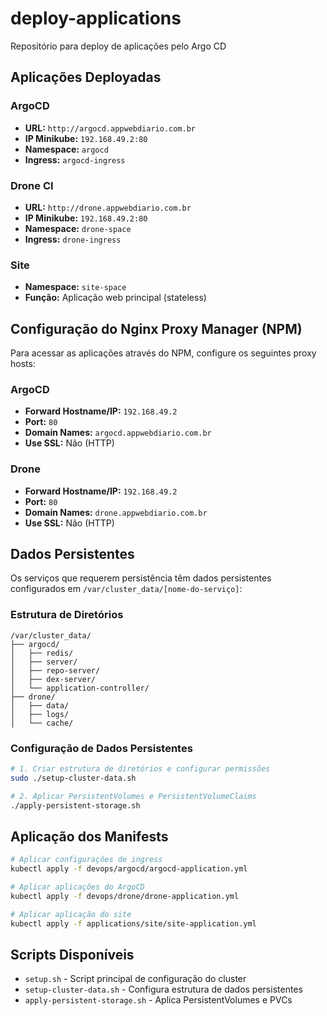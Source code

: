 # deploy-applications
Repositório para deploy de aplicações pelo Argo CD

## Aplicações Deployadas

### ArgoCD
- **URL:** `http://argocd.appwebdiario.com.br`
- **IP Minikube:** `192.168.49.2:80`
- **Namespace:** `argocd`
- **Ingress:** `argocd-ingress`

### Drone CI
- **URL:** `http://drone.appwebdiario.com.br`
- **IP Minikube:** `192.168.49.2:80`
- **Namespace:** `drone-space`
- **Ingress:** `drone-ingress`


### Site
- **Namespace:** `site-space`
- **Função:** Aplicação web principal (stateless)

## Configuração do Nginx Proxy Manager (NPM)

Para acessar as aplicações através do NPM, configure os seguintes proxy hosts:

### ArgoCD
- **Forward Hostname/IP:** `192.168.49.2`
- **Port:** `80`
- **Domain Names:** `argocd.appwebdiario.com.br`
- **Use SSL:** Não (HTTP)

### Drone
- **Forward Hostname/IP:** `192.168.49.2`
- **Port:** `80`
- **Domain Names:** `drone.appwebdiario.com.br`
- **Use SSL:** Não (HTTP)


## Dados Persistentes

Os serviços que requerem persistência têm dados persistentes configurados em `/var/cluster_data/[nome-do-serviço]`:

### Estrutura de Diretórios
```
/var/cluster_data/
├── argocd/
│   ├── redis/
│   ├── server/
│   ├── repo-server/
│   ├── dex-server/
│   └── application-controller/
├── drone/
│   ├── data/
│   ├── logs/
│   └── cache/
```

### Configuração de Dados Persistentes

```bash
# 1. Criar estrutura de diretórios e configurar permissões
sudo ./setup-cluster-data.sh

# 2. Aplicar PersistentVolumes e PersistentVolumeClaims
./apply-persistent-storage.sh
```

## Aplicação dos Manifests

```bash
# Aplicar configurações de ingress
kubectl apply -f devops/argocd/argocd-application.yml

# Aplicar aplicações do ArgoCD
kubectl apply -f devops/drone/drone-application.yml

# Aplicar aplicação do site
kubectl apply -f applications/site/site-application.yml
```

## Scripts Disponíveis

- `setup.sh` - Script principal de configuração do cluster
- `setup-cluster-data.sh` - Configura estrutura de dados persistentes
- `apply-persistent-storage.sh` - Aplica PersistentVolumes e PVCs
